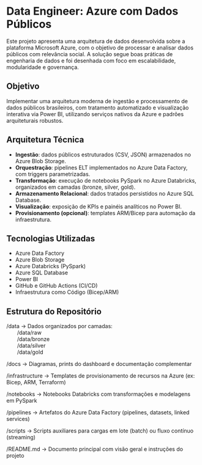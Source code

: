 # Data Engineer: Azure com Dados Públicos

Este projeto apresenta uma arquitetura de dados desenvolvida sobre a plataforma Microsoft Azure, com o objetivo de processar e analisar dados públicos com relevância social. A solução segue boas práticas de engenharia de dados e foi desenhada com foco em escalabilidade, modularidade e governança.

## Objetivo

Implementar uma arquitetura moderna de ingestão e processamento de dados públicos brasileiros, com tratamento automatizado e visualização interativa via Power BI, utilizando serviços nativos da Azure e padrões arquiteturais robustos.

## Arquitetura Técnica

- **Ingestão**: dados públicos estruturados (CSV, JSON) armazenados no Azure Blob Storage.
- **Orquestração**: pipelines ELT implementados no Azure Data Factory, com triggers parametrizadas.
- **Transformação**: execução de notebooks PySpark no Azure Databricks, organizados em camadas (bronze, silver, gold).
- **Armazenamento Relacional**: dados tratados persistidos no Azure SQL Database.
- **Visualização**: exposição de KPIs e painéis analíticos no Power BI.
- **Provisionamento (opcional)**: templates ARM/Bicep para automação da infraestrutura.

## Tecnologias Utilizadas

- Azure Data Factory
- Azure Blob Storage
- Azure Databricks (PySpark)
- Azure SQL Database
- Power BI
- GitHub e GitHub Actions (CI/CD)
- Infraestrutura como Código (Bicep/ARM)

## Estrutura do Repositório

/data → Dados organizados por camadas:  
  /data/raw  
  /data/bronze  
  /data/silver  
  /data/gold  

/docs → Diagramas, prints do dashboard e documentação complementar  

/infrastructure → Templates de provisionamento de recursos na Azure (ex: Bicep, ARM, Terraform)  

/notebooks → Notebooks Databricks com transformações e modelagens em PySpark  

/pipelines → Artefatos do Azure Data Factory (pipelines, datasets, linked services)  

/scripts → Scripts auxiliares para cargas em lote (batch) ou fluxo contínuo (streaming)  

/README.md → Documento principal com visão geral e instruções do projeto
